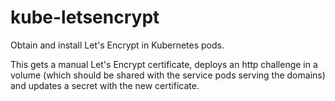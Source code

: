 # kube-letsencrypt

Obtain and install Let's Encrypt in Kubernetes pods.

This gets a manual Let's Encrypt certificate, deploys an http challenge in a volume (which should be shared with the service pods serving the domains) and updates a secret with the new certificate.
